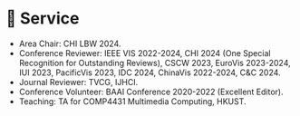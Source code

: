 # 📖 Service

- Area Chair: CHI LBW 2024.
- Conference Reviewer: IEEE VIS 2022-2024, CHI 2024 (One Special Recognition for Outstanding Reviews), CSCW 2023, EuroVis 2023-2024, IUI 2023, PacificVis 2023, IDC 2024, ChinaVis 2022-2024, C&amp;C 2024.
- Journal Reviewer: TVCG, IJHCI.
- Conference Volunteer: BAAI Conference 2020-2022 (Excellent Editor).
- Teaching: TA for COMP4431 Multimedia Computing, HKUST.